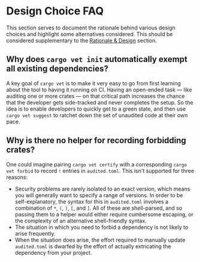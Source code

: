 # Design Choice FAQ

This section serves to document the rationale behind various design choices and
highlight some alternatives considered. This should be considered supplementary
to the [Rationale & Design](./rationale.md) section.

## Why does `cargo vet init` automatically exempt all existing dependencies?

A key goal of `cargo vet` is to make it very easy to go from first learning
about the tool to having it running on CI. Having an open-ended task — like
auditing one or more crates — on that critical path increases the chance that
the developer gets side-tracked and never completes the setup. So the idea is to
enable developers to quickly get to a green state, and then use `cargo vet
suggest` to ratchet down the set of unaudited code at their own pace.


## Why is there no helper for recording forbidding crates?

One could imagine pairing `cargo vet certify` with a corresponding `cargo vet
forbid` to record `!` entries in `audited.toml`. This isn't supported for three
reasons:
* Security problems are rarely isolated to an exact version, which means you
  will generally want to specify a range of versions. In order to be
  self-explanatory, the syntax for this in `audited.toml` involves a combination
  of  `*`, `(`, `)`, `[`, and `]`. All of these are shell-parsed, and so passing
  them to a helper would either require cumbersome escaping, or the complexity
  of an alternative shell-friendly syntax.
* The situation in which you need to forbid a dependency is not likely to arise
  frequently.
* When the situation does arise, the effort required to manually update
  `audited.toml` is dwarfed by the effort of actually extricating the dependency
  from your project.
